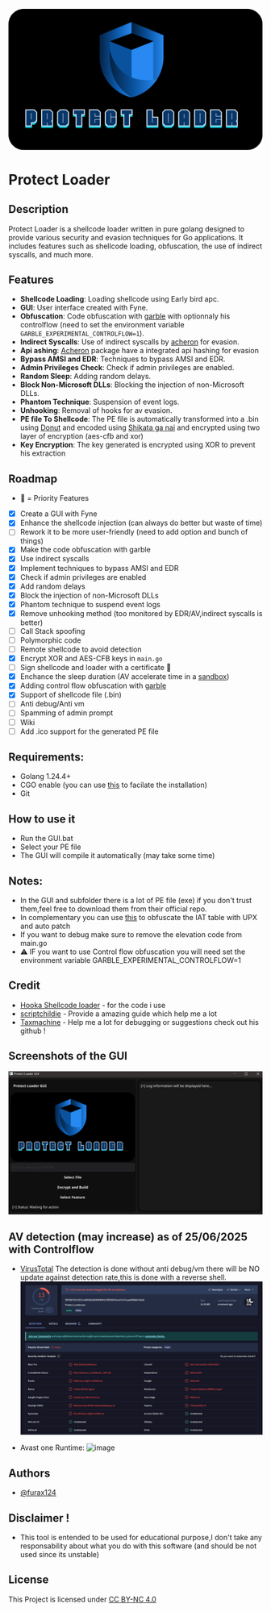 
![Logo](https://github.com/furax124/Protect_Loader/blob/main/GUI/Assets/LOGO.png)

# Protect Loader

## Description
Protect Loader is a shellcode loader written in pure golang designed to provide various security and evasion techniques for Go applications. It includes features such as shellcode loading, obfuscation, the use of indirect syscalls, and much more.

## Features
- **Shellcode Loading**: Loading shellcode using Early bird apc.
- **GUI**: User interface created with Fyne.
- **Obfuscation**: Code obfuscation with [garble](https://github.com/burrowers/garble) with optionnaly his controlflow (need to set the environment variable `GARBLE_EXPERIMENTAL_CONTROLFLOW=1`).
- **Indirect Syscalls**: Use of indirect syscalls by [acheron](https://github.com/f1zm0/acheron) for evasion.
- **Api ashing**: [Acheron](https://github.com/f1zm0/acheron) package have a integrated api hashing for evasion
- **Bypass AMSI and EDR**: Techniques to bypass AMSI and EDR.
- **Admin Privileges Check**: Check if admin privileges are enabled.
- **Random Sleep**: Adding random delays.
- **Block Non-Microsoft DLLs**: Blocking the injection of non-Microsoft DLLs.
- **Phantom Technique**: Suspension of event logs.
- **Unhooking**: Removal of hooks for av evasion.
- **PE file To Shellcode**: The PE file is automatically transformed into a .bin using [Donut](https://github.com/TheWover/donut) and encoded using [Shikata ga nai](https://github.com/EgeBalci/sgn) and encrypted using two layer of encryption (aes-cfb and xor)
- **Key Encryption**: The key generated is encrypted using XOR to prevent his extraction

## Roadmap
- 🚧 = Priority Features

- [X] Create a GUI with Fyne
- [X] Enhance the shellcode injection (can always do better but waste of time)
- [ ] Rework it to be more user-friendly (need to add option and bunch of things)
- [X] Make the code obfuscation with garble
- [X] Use indirect syscalls
- [X] Implement techniques to bypass AMSI and EDR
- [X] Check if admin privileges are enabled
- [X] Add random delays
- [X] Block the injection of non-Microsoft DLLs
- [X] Phantom technique to suspend event logs
- [X] Remove unhooking method (too monitored by EDR/AV,indirect syscalls is better)
- [ ] Call Stack spoofing
- [ ] Polymorphic code
- [ ] Remote shellcode to avoid detection
- [X] Encrypt XOR and AES-CFB keys in `main.go`
- [ ] Sign shellcode and loader with a certificate 🚧
- [X] Enchance the sleep duration (AV accelerate time in a [sandbox](https://www.scriptchildie.com/evasion/av-bypass/3.-delay-execution))
- [X] Adding control flow obfuscation with [garble](https://github.com/burrowers/garble/blob/master/docs/CONTROLFLOW.md)
- [X] Support of shellcode file (.bin)
- [ ] Anti debug/Anti vm
- [ ] Spamming of admin prompt
- [ ] Wiki
- [ ] Add .ico support for the generated PE file

## Requirements:
- Golang 1.24.4+
- CGO enable (you can use [this](https://github.com/ehsan18t/easy-mingw-installer/tree/main?tab=readme-ov-file) to facilate the installation)
- Git

## How to use it

- Run the GUI.bat 
- Select your PE file
- The GUI will compile it automatically (may take some time)
## Notes:
- In the GUI and subfolder there is a lot of PE file (exe) if you don't trust them,feel free to download them from their official repo.
- In complementary you can use [this](https://github.com/furax124/UPX_Compress_And_Patcher) to obfuscate the IAT table with UPX and auto patch
- If you want to debug make sure to remove the elevation code from main.go
- ⚠️ IF you want to use Control flow obfuscation you will need set the environment variable GARBLE_EXPERIMENTAL_CONTROLFLOW=1
## Credit

 - [Hooka Shellcode loader](https://github.com/D3Ext/Hooka) - for the code i use 
 - [scriptchildie](https://www.scriptchildie.com/) - Provide a amazing guide which help me a lot
 - [Taxmachine](https://github.com/TaxMachine) - Help me a lot for debugging or suggestions check out his github !


## Screenshots of the GUI

![App Screenshot](https://github.com/furax124/Protect_Loader/blob/main/GUI/Assets/Preview.png)

## AV detection (may increase) as of 25/06/2025 with Controlflow
- [VirusTotal](https://www.virustotal.com/gui/file/f3978b792133221cdd5582a00548494212f0559242ce37a721aae8598eb7a6a9?nocache=1) The detection is done without anti debug/vm there will be NO update against detection rate,this is done with a reverse shell.
![image](https://raw.githubusercontent.com/furax124/Protect_Loader/refs/heads/main/GUI/Assets/DETECTION.png)

- Avast one Runtime:
![image](https://github.com/user-attachments/assets/22fccf5e-7a47-40fa-bcfa-86853e73b930)


## Authors

- [@furax124](https://github.com/furax124)

## Disclaimer !

- This tool is entended to be used for educational purpose,I don't take any responsability about what you do with this software (and should be not used since its unstable)

## License

This Project is licensed under [CC BY-NC 4.0](https://creativecommons.org/licenses/by-nc/4.0/)
